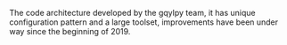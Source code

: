 The code architecture developed by the gqylpy team,
it has unique configuration pattern and a large toolset,
improvements have been under way since the beginning of 2019.